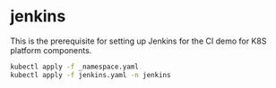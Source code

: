 # jenkins

This is the prerequisite for setting up Jenkins for the CI demo for K8S platform components.

```bash
kubectl apply -f _namespace.yaml
kubectl apply -f jenkins.yaml -n jenkins
```
